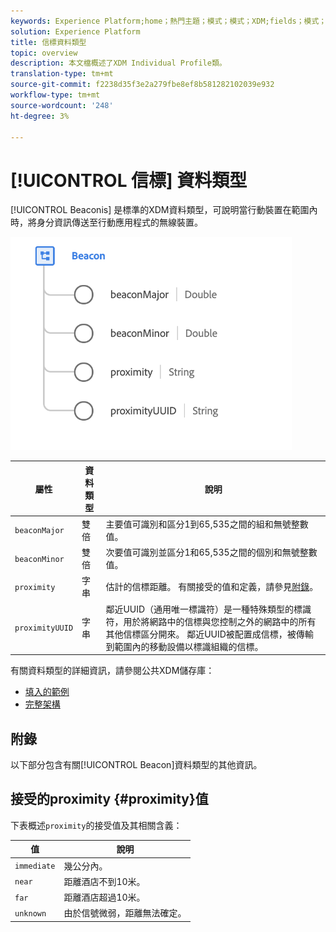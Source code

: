 ```yaml
---
keywords: Experience Platform;home；熱門主題；模式；模式；XDM;fields；模式；模式；信標；交互詳細資訊；資料類型；資料類型；
solution: Experience Platform
title: 信標資料類型
topic: overview
description: 本文檔概述了XDM Individual Profile類。
translation-type: tm+mt
source-git-commit: f2238d35f3e2a279fbe8ef8b581282102039e932
workflow-type: tm+mt
source-wordcount: '248'
ht-degree: 3%

---
```



# [!UICONTROL 信標] 資料類型

[!UICONTROL Beaconis] 是標準的XDM資料類型，可說明當行動裝置在範圍內時，將身分資訊傳送至行動應用程式的無線裝置。

<img src="../images/data-types/beacon.png" width="450" /><br />

| 屬性 | 資料類型 | 說明 |
| --- | --- | --- |
| `beaconMajor` | 雙倍 | 主要值可識別和區分1到65,535之間的組和無號整數值。 |
| `beaconMinor` | 雙倍 | 次要值可識別並區分1和65,535之間的個別和無號整數值。 |
| `proximity` | 字串 | 估計的信標距離。 有關接受的值和定義，請參見[附錄](#proximity)。 |
| `proximityUUID` | 字串 | 鄰近UUID（通用唯一標識符）是一種特殊類型的標識符，用於將網路中的信標與您控制之外的網路中的所有其他信標區分開來。 鄰近UUID被配置成信標，被傳輸到範圍內的移動設備以標識組織的信標。 |

有關資料類型的詳細資訊，請參閱公共XDM儲存庫：

* [填入的範例](https://github.com/adobe/xdm/blob/master/components/datatypes/beacon-interaction-details.example.1.json)
* [完整架構](https://github.com/adobe/xdm/blob/master/components/datatypes/beacon-interaction-details.schema.json)

## 附錄

以下部分包含有關[!UICONTROL Beacon]資料類型的其他資訊。

## 接受的proximity {#proximity}值

下表概述`proximity`的接受值及其相關含義：

| 值 | 說明 |
| --- | --- |
| `immediate` | 幾公分內。 |
| `near` | 距離酒店不到10米。 |
| `far` | 距離酒店超過10米。 |
| `unknown` | 由於信號微弱，距離無法確定。 |